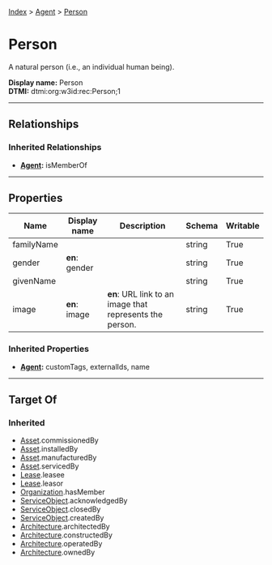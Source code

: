 [Index](../Index.md) > [Agent](Agent.md) > [Person](#)
# Person

A natural person (i.e., an individual human being).


**Display name:** Person<br />
**DTMI:** dtmi:org:w3id:rec:Person;1

---

## Relationships

### Inherited Relationships
* **[Agent](Agent.md):** isMemberOf

---

## Properties

|Name|Display name|Description|Schema|Writable|
|-|-|-|-|-|
|familyName|||string|True|
|gender|**en**: gender||string|True|
|givenName|||string|True|
|image|**en**: image|**en**: URL link to an image that represents the person.|string|True|
### Inherited Properties
* **[Agent](Agent.md):** customTags, externalIds, name

---

## Target Of
### Inherited
* [Asset](../Asset/Asset.md).commissionedBy
* [Asset](../Asset/Asset.md).installedBy
* [Asset](../Asset/Asset.md).manufacturedBy
* [Asset](../Asset/Asset.md).servicedBy
* [Lease](../Event/Lease.md).leasee
* [Lease](../Event/Lease.md).leasor
* [Organization](Organization/Organization.md).hasMember
* [ServiceObject](../Information/ServiceObject/ServiceObject.md).acknowledgedBy
* [ServiceObject](../Information/ServiceObject/ServiceObject.md).closedBy
* [ServiceObject](../Information/ServiceObject/ServiceObject.md).createdBy
* [Architecture](../Space/Architecture/Architecture.md).architectedBy
* [Architecture](../Space/Architecture/Architecture.md).constructedBy
* [Architecture](../Space/Architecture/Architecture.md).operatedBy
* [Architecture](../Space/Architecture/Architecture.md).ownedBy
